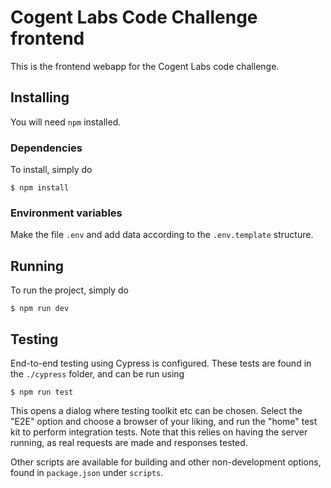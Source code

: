 # Cogent Labs Code Challenge frontend

This is the frontend webapp for the Cogent Labs code challenge. 

## Installing

You will need `npm` installed. 

### Dependencies 

To install, simply do

`$ npm install`

### Environment variables 

Make the file `.env` and add data according to the `.env.template` structure.

## Running

To run the project, simply do 

```
$ npm run dev
```

## Testing

End-to-end testing using Cypress is configured. These tests are found in the `./cypress` folder, and can be run using

```
$ npm run test
```

This opens a dialog where testing toolkit etc can be chosen. Select the "E2E" option and choose a browser of your liking, and run the "home" test kit to perform integration tests. Note that this relies on having the server running, as real requests are made and responses tested.

Other scripts are available for building and other non-development options, found in `package.json` under `scripts`. 
